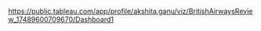 https://public.tableau.com/app/profile/akshita.ganu/viz/BritishAirwaysReview_17489600709670/Dashboard1
